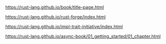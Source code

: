 https://rust-lang.github.io/book/title-page.html

https://rust-lang.github.io/rust-forge/index.html

https://rust-lang.github.io/impl-trait-initiative/index.html

https://rust-lang.github.io/async-book/01_getting_started/01_chapter.html
